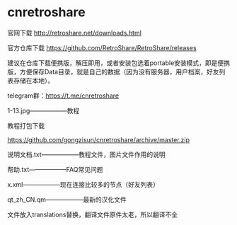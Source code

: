 # cnretroshare
官网下载
http://retroshare.net/downloads.html

官方仓库下载
https://github.com/RetroShare/RetroShare/releases

建议在仓库下载便携版，解压即用，或者安装包选着portable安装模式，即是便携版，方便保存Data目录，就是自己的数据（因为没有服务器，用户档案，好友列表存储在本地）。

telegram群：https://t.me/cnretroshare

1-13.jpg——————教程

教程打包下载

https://github.com/gongzisun/cnretroshare/archive/master.zip

说明文档.txt——————教程文件，图片文件作用的说明


帮助.txt——————FAQ常见问题


x.xml——————现在连接比较多的节点（好友列表）


qt_zh_CN.qm——————最新的汉化文件

文件放入translations替换，翻译文件原件太老，所以翻译不全
